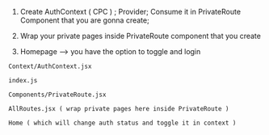 1. Create AuthContext ( CPC ) ; Provider; Consume it in PrivateRoute Component that you are gonna create;

2. Wrap your private pages inside PrivateRoute component that you create

3. Homepage --> you have the option to toggle and login

```
Context/AuthContext.jsx

index.js

Components/PrivateRoute.jsx

AllRoutes.jsx ( wrap private pages here inside PrivateRoute )

Home ( which will change auth status and toggle it in context )
```
